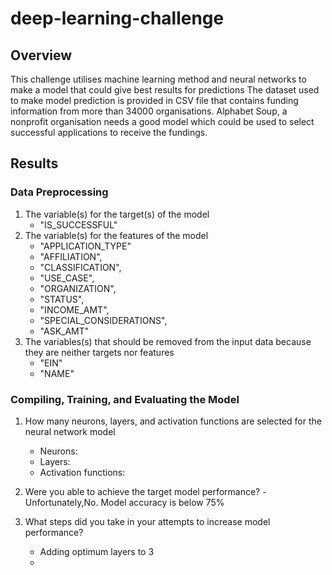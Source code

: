 # deep-learning-challenge

## Overview
This challenge utilises machine learning method and neural networks to make a model that could give best results for predictions
The dataset used to make model prediction is provided in CSV file that contains funding information from more than 34000 organisations. 
Alphabet Soup, a nonprofit organisation needs a good model which could be used to select successful applications to receive the fundings.

## Results

### Data Preprocessing

1. The variable(s) for the target(s) of the model
   - "IS_SUCCESSFUL"
2. The variable(s) for the features of the model
   -  "APPLICATION_TYPE"
   -  "AFFILIATION",
   -  "CLASSIFICATION",
   -  "USE_CASE",
   -  "ORGANIZATION",
   - "STATUS",
   - "INCOME_AMT",
   - "SPECIAL_CONSIDERATIONS",
   -  "ASK_AMT"
3. The variables(s) that should be removed from the input data because they are neither targets nor features
   - "EIN"
   - "NAME"

### Compiling, Training, and Evaluating the Model
1. How many neurons, layers, and activation functions are selected for the neural network model
   - Neurons:
   - Layers:
   - Activation functions:

2. Were you able to achieve the target model performance?
   -Unfortunately,No. Model accuracy is below 75%

3. What steps did you take in your attempts to increase model performance?
   - Adding optimum layers to 3
   - 
